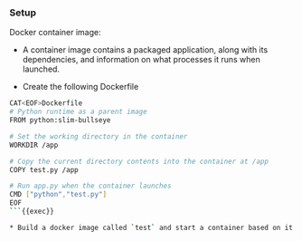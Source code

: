 ### Setup

Docker container image:


* A container image contains a packaged application, along with its dependencies, and information on what processes it runs when launched.

* Create the following Dockerfile

```bash
CAT<EOF>Dockerfile
# Python runtime as a parent image
FROM python:slim-bullseye

# Set the working directory in the container
WORKDIR /app

# Copy the current directory contents into the container at /app
COPY test.py /app

# Run app.py when the container launches
CMD ["python","test.py"]
EOF
```{{exec}}

* Build a docker image called `test` and start a container based on it.